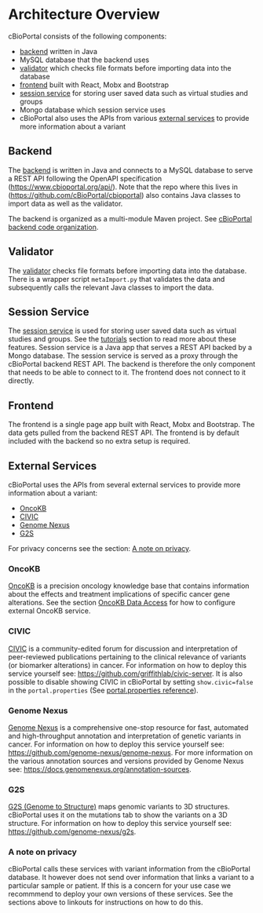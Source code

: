 # Architecture Overview
cBioPortal consists of the following components:

- [backend](https://github.com/cBioPortal/cbioportal) written in Java
- MySQL database that the backend uses
- [validator](https://github.com/cBioPortal/cbioportal/tree/master/core/src/main/scripts/importer)
  which checks file formats before importing data into the database
- [frontend](https://github.com/cBioPortal/cbioportal-frontend)
  built with React, Mobx and Bootstrap
- [session service](https://github.com/cBioPortal/session-service) for storing
  user saved data such as virtual studies and groups
- Mongo database which session service uses
- cBioPortal also uses the APIs from various [external services](#External-Services) to provide more information about a variant

## Backend

The [backend](https://github.com/cBioPortal/cbioportal) is written in Java and
connects to a MySQL database to serve a REST API following the OpenAPI
specification (https://www.cbioportal.org/api/). Note that the repo where this
lives in (https://github.com/cBioPortal/cbioportal) also contains Java classes
to import data as well as the validator.

The backend is organized as a multi-module Maven project.
See [cBioPortal backend code organization](Backend-Code-Organization.md).

## Validator
The
[validator](https://github.com/cBioPortal/cbioportal/tree/master/core/src/main/scripts/importer)
checks file formats before importing data into the database. There is a wrapper
script `metaImport.py` that validates the data and subsequently calls the
relevant Java classes to import the data.

## Session Service

The [session service](https://github.com/cBioPortal/session-service) is used
for storing user saved data such as virtual studies and groups. See the
[tutorials](https://www.cbioportal.org/tutorials) section to read more about
these features. Session service is a Java app that serves a REST API backed by
a Mongo database. The session service is served as a proxy through the
cBioPortal backend REST API. The backend is therefore the only component that
needs to be able to connect to it. The frontend does not connect to it
directly. 

## Frontend
The frontend is a single page app built with React, Mobx and Bootstrap. The
data gets pulled from the backend REST API. The frontend is by default included
with the backend so no extra setup is required. 

## External Services
cBioPortal uses the APIs from several external services to provide more
information about a variant:

- [OncoKB](#OncoKB)
- [CIVIC](#CIVIC)
- [Genome Nexus](#Genome-Nexus)
- [G2S](#G2S)

For privacy concerns see the section: [A note on privacy](#A-note-on-privacy).

### OncoKB
[OncoKB](https://www.oncokb.org) is a precision oncology knowledge base that
contains information about the effects and treatment implications of specific
cancer gene alterations. See the section [OncoKB Data Access](OncoKB-Data-Access.md)
for how to configure external OncoKB service.

### CIVIC
[CIVIC](https://civicdb.org) is a community-edited forum for discussion and
interpretation of peer-reviewed publications pertaining to the clinical
relevance of variants (or biomarker alterations) in cancer. For information on
how to deploy this service yourself see:
https://github.com/griffithlab/civic-server. It is also possible to disable
showing CIVIC in cBioPortal by setting `show.civic=false` in the
`portal.properties` (See [portal.properties reference](portal.properties-Reference.md)).

### Genome Nexus
[Genome Nexus](https://www.genomenexus.org) is a comprehensive one-stop
resource for fast, automated and high-throughput annotation and interpretation
of genetic variants in cancer. For information on how to deploy this service
yourself see: https://github.com/genome-nexus/genome-nexus. For more
information on the various annotation sources and versions provided by Genome
Nexus see: https://docs.genomenexus.org/annotation-sources.

### G2S
[G2S (Genome to Structure)](https://g2s.genomenexus.org) maps genomic variants
to 3D structures. cBioPortal uses it on the mutations tab to show the variants
on a 3D structure. For information on how to deploy this service yourself see:
https://github.com/genome-nexus/g2s.

### A note on privacy

cBioPortal calls these services with variant information from the cBioPortal
database. It however does not send over information that links a variant to a
particular sample or patient. If this is a concern for your use case we recommmend
to deploy your own versions of these services. See the sections above to
linkouts for instructions on how to do this.
